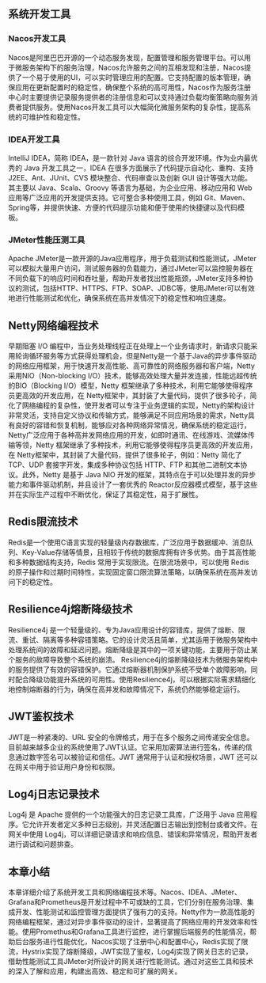 ## 系统开发工具
### Nacos开发工具  
Nacos是阿里巴巴开源的一个动态服务发现，配置管理和服务管理平台。可以用于微服务架构下的服务治理，Nacos允许服务之间的互相发现和注册，Nacos提供了一个易于使用的UI，可以实时管理应用的配置。它支持配置的版本管理，确保应用在更新配置时的稳定性，确保整个系统的高可用性，Nacos作为服务注册中心时主要提供记录服务提供者的注册信息和可以支持通过负载均衡策略向服务消费者提供服务。使用Nacos开发工具可以大幅简化微服务架构的复杂性，提高系统的可维护性和稳定性。  
### IDEA开发工具  
IntelliJ IDEA，简称 IDEA，是一款针对 Java 语言的综合开发环境。作为业内最优秀的 Java 开发工具之一，IDEA 在很多方面展示了代码提示自动化、重构、支持 J2EE、Ant、JUnit、CVS 模块整合、代码审查以及创新 GUI 设计等强大功能。其主要以 Java、Scala、Groovy 等语言为基础，为企业应用、移动应用和 Web 应用等广泛应用的开发提供支持。它可整合多种使用工具，例如 Git、Maven、Spring等，并提供快速、方便的代码提示功能和便于使用的快捷键以及代码模板。  
### JMeter性能压测工具  
Apache JMeter是一款开源的Java应用程序，用于负载测试和性能测试，JMeter可以模拟大量用户访问，测试服务器的负载能力，通过JMeter可以监控服务器在不同负载下的响应时间和吞吐量，帮助开发者找出性能瓶颈，JMeter支持多种协议的测试，包括HTTP、HTTPS、FTP、SOAP、JDBC等，使用JMeter可以有效地进行性能测试和优化，确保系统在高并发情况下的稳定性和响应速度。  
## Netty网络编程技术  
早期阻塞 I/O 编程中，当业务处理线程正在处理上一个业务请求时，新请求只能采用轮询循环服务等方式获得处理机会，但是Netty是一个基于Java的异步事件驱动的网络应用框架，用于快速开发高性能、高可靠性的网络服务器和客户端，Netty采用NIO（Non-blocking I/O）技术，能够高效处理大量并发连接，性能远超传统的BIO（Blocking I/O）模型，Netty 框架继承了多种技术，利用它能够使得程序员更高效的开发应用，在 Netty框架中，其封装了大量代码，提供了很多轮子，简化了网络编程的复杂性，使开发者可以专注于业务逻辑的实现，Netty的架构设计非常灵活，支持自定义协议和传输方式，能够满足不同应用场景的需求，Netty具有良好的容错和恢复机制，能够应对各种网络异常情况，确保系统的稳定运行，Netty广泛应用于各种高并发网络应用的开发，如即时通讯、在线游戏、流媒体传输等领，Netty 框架继承了多种技术，利用它能够使得程序员更高效的开发应用，在 Netty框架中，其封装了大量代码，提供了很多轮子，例如：Netty 简化了 TCP、UDP 套接字开发，集成多种协议包括 HTTP、FTP 和其他二进制文本协议。此外，Netty 是基于 Java NIO 开发的框架，其特点在于可以处理并发的异步能力和事件驱动机制，并且设计了一套优秀的 Reactor反应器模式模型，基于这些并在实际生产过程中不断优化，保证了其稳定性，易于扩展性。  
## Redis限流技术  
Redis是一个使用C语言实现的轻量级内存数据库，广泛应用于数据缓冲、消息队列、Key-Value存储等情景，且相较于传统的数据库拥有许多优势。由于其高性能和多种数据结构支持，Redis 常用于实现限流。在限流场景中，可以使用 Redis 的原子操作和过期时间特性，实现固定窗口限流算法策略，以确保系统在高并发访问下的稳定性。  
## Resilience4j熔断降级技术
Resilience4j 是一个轻量级的、专为Java应用设计的容错库，提供了熔断、限流、重试、隔离等多种容错策略。它的设计灵活且简单，尤其适用于微服务架构中处理系统间的故障和延迟问题。熔断降级是其中的一项关键功能，主要用于防止某个服务的故障导致整个系统的崩溃。
Resilience4j的熔断降级技术为微服务架构中的服务提供了有效的容错保护。它通过熔断器机制保护系统不受单个故障影响，同时配合降级功能提升系统的可用性。使用Resilience4j，可以根据实际需求精细化地控制熔断器的行为，确保在高并发和故障情况下，系统仍然能够稳定运行。
## JWT鉴权技术  
JWT是一种紧凑的、URL 安全的令牌格式，用于在多个服务之间传递安全信息。目前越来越多企业的系统使用了JWT认证。它采用加密算法进行签名，传递的信息通过数字签名可以被验证和信任。JWT 通常用于认证和授权场景，JWT 还可以在网关中用于验证用户身份和权限。  
## Log4j日志记录技术  
Log4j 是 Apache 提供的一个功能强大的日志记录工具库，广泛用于 Java 应用程序。它允许开发者定义多种日志级别，并灵活配置日志输出到控制台或者文件。在网关中使用 Log4j，可以详细记录请求和响应信息、错误和异常情况，帮助开发者进行调试和问题排查。  
## 本章小结  
本章详细介绍了系统开发工具和网络编程技术等。Nacos、IDEA、JMeter、Grafana和Prometheus是开发过程中不可或缺的工具，它们分别在服务治理、集成开发、性能测试和监控管理方面提供了强有力的支持。Netty作为一款高性能的网络编程框架，通过对异步事件驱动的设计，显著提高了网络应用的开发效率和性能。使用Promethus和Grafana工具进行监控，进行掌握后端服务的性能情况，帮助后台服务进行性能优化，Nacos实现了注册中心和配置中心，Redis实现了限流，Hystrix实现了熔断降级，JWT实现了鉴权，Log4j实现了网关日志的记录，借助性能测试工具JMeter对所设计的网关进行性能测试。通过对这些工具和技术的深入了解和应用，构建出高效、稳定和可扩展的网关。